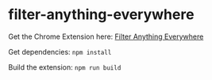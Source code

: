 # filter-anything-everywhere

Get the Chrome Extension here: [Filter Anything Everywhere](https://chrome.google.com/webstore/detail/filter-anything-everywher/jmandnadineideoebcmaekgaccoagnki?hl=en-US)

Get dependencies:
`npm install`

Build the extension:
`npm run build`
